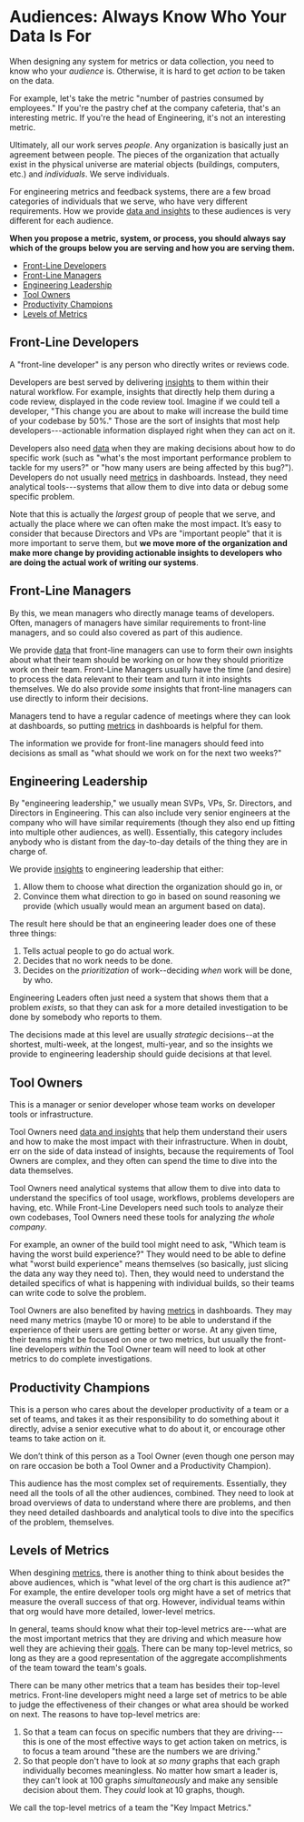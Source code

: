 # Audiences: Always Know Who Your Data Is For

When designing any system for metrics or data collection, you need to know who
your _audience_ is. Otherwise, it is hard to get _action_ to be taken on the
data.

For example, let's take the metric "number of pastries consumed by employees."
If you're the pastry chef at the company cafeteria, that's an interesting
metric. If you're the head of Engineering, it's not an interesting metric.

Ultimately, all our work serves _people_. Any organization is basically just an
agreement between people. The pieces of the organization that actually exist in
the physical universe are material objects (buildings, computers, etc.) and
_individuals_. We serve individuals.

For engineering metrics and feedback systems, there are a few broad categories
of individuals that we serve, who have very different requirements. How we
provide [data and insights](data-vs-insights.md) to these audiences is very
different for each audience.

**When you propose a metric, system, or process, you should always say which of
the groups below you are serving and how you are serving them.**

- [Front-Line Developers](#front-line-developers)
- [Front-Line Managers](#front-line-managers)
- [Engineering Leadership](#engineering-leadership)
- [Tool Owners](#tool-owners)
- [Productivity Champions](#productivity-champions)
- [Levels of Metrics](#levels-of-metrics)

## Front-Line Developers

A "front-line developer" is any person who directly writes or reviews code.

Developers are best served by delivering [insights](data-vs-insights.md) to them
within their natural workflow. For example, insights that directly help them
during a code review, displayed in the code review tool. Imagine if we could
tell a developer, "This change you are about to make will increase the build
time of your codebase by 50%." Those are the sort of insights that most help
developers---actionable information displayed right when they can act on it.

Developers also need [data](data-vs-insights.md) when they are making decisions
about how to do specific work (such as "what's the most important performance
problem to tackle for my users?" or "how many users are being affected by this
bug?"). Developers do not usually need [metrics](goals-signals-metrics.md) in
dashboards. Instead, they need analytical tools---systems that allow them to
dive into data or debug some specific problem.

Note that this is actually the _largest_ group of people that we serve, and
actually the place where we can often make the most impact. It’s easy to
consider that because Directors and VPs are "important people" that it is more
important to serve them, but **we move more of the organization and make more
change by providing actionable insights to developers who are doing the actual
work of writing our systems**.

## Front-Line Managers

By this, we mean managers who directly manage teams of developers. Often,
managers of managers have similar requirements to front-line managers, and so
could also covered as part of this audience.

We provide [data](data-vs-insights.md) that front-line managers can use to form
their own insights about what their team should be working on or how they should
prioritize work on their team. Front-Line Managers usually have the time (and
desire) to process the data relevant to their team and turn it into insights
themselves. We do also provide _some_ insights that front-line managers can use
directly to inform their decisions.

Managers tend to have a regular cadence of meetings where they can look at
dashboards, so putting [metrics](goals-signals-metrics.md) in dashboards is
helpful for them.

The information we provide for front-line managers should feed into decisions as
small as "what should we work on for the next two weeks?"

## Engineering Leadership

By "engineering leadership," we usually mean SVPs, VPs, Sr. Directors, and
Directors in Engineering. This can also include very senior engineers at the
company who will have similar requirements (though they also end up fitting into
multiple other audiences, as well). Essentially, this category includes anybody
who is distant from the day-to-day details of the thing they are in charge of. 

We provide [insights](data-vs-insights.md) to engineering leadership that
either:

1. Allow them to choose what direction the organization should go in, or
2. Convince them what direction to go in based on sound reasoning we provide
   (which usually would mean an argument based on data). 

The result here should be that an engineering leader does one of these three
things:

1. Tells actual people to go do actual work.
2. Decides that no work needs to be done.
3. Decides on the _prioritization_ of work--deciding _when_ work will be done,
   by who.

Engineering Leaders often just need a system that shows them that a problem
_exists_, so that they can ask for a more detailed investigation to be done by
somebody who reports to them.

The decisions made at this level are usually _strategic_ decisions--at the
shortest, multi-week, at the longest, multi-year, and so the insights we provide
to engineering leadership should guide decisions at that level.

## Tool Owners

This is a manager or senior developer whose team works on developer tools or
infrastructure.

Tool Owners need [data and insights](data-vs-insights.md) that help them
understand their users and how to make the most impact with their
infrastructure. When in doubt, err on the side of data instead of insights,
because the requirements of Tool Owners are complex, and they often can spend
the time to dive into the data themselves.

Tool Owners need analytical systems that allow them to dive into data to
understand the specifics of tool usage, workflows, problems developers are
having, etc. While Front-Line Developers need such tools to analyze their own
codebases, Tool Owners need these tools for analyzing _the whole company_. 

For example, an owner of the build tool might need to ask, "Which team is having
the worst build experience?" They would need to be able to define what "worst
build experience" means themselves (so basically, just slicing the data any way
they need to). Then, they would need to understand the detailed specifics of
what is happening with individual builds, so their teams can write code to solve
the problem.

Tool Owners are also benefited by having [metrics](goals-signals-metrics.md) in
dashboards. They may need many metrics (maybe 10 or more) to be able to
understand if the experience of their users are getting better or worse. At any
given time, their teams might be focused on one or two metrics, but usually the
front-line developers _within_ the Tool Owner team will need to look at other
metrics to do complete investigations.

## Productivity Champions

This is a person who cares about the developer productivity of a team or a set
of teams, and takes it as their responsibility to do something about it
directly, advise a senior executive what to do about it, or encourage other
teams to take action on it.

We don’t think of this person as a Tool Owner (even though one person may on
rare occasion be both a Tool Owner and a Productivity Champion). 

This audience has the most complex set of requirements. Essentially, they need
all the tools of all the other audiences, combined. They need to look at broad
overviews of data to understand where there are problems, and then they need
detailed dashboards and analytical tools to dive into the specifics of the
problem, themselves.

## Levels of Metrics

When desgining [metrics](goals-signals-metrics.md), there is another thing to
think about besides the above audiences, which is "what level of the org chart
is this audience at?" For example, the entire developer tools org might have a
set of metrics that measure the overall success of that org. However, individual
teams within that org would have more detailed, lower-level metrics.

In general, teams should know what their top-level metrics are---what are the
most important metrics that they are driving and which measure how well they are
achieving their [goals](goals-signals-metrics.md). There can be many top-level
metrics, so long as they are a good representation of the aggregate
accomplishments of the team toward the team's goals. 

There can be many other metrics that a team has besides their top-level metrics.
Front-line developers might need a large set of metrics to be able to judge the
effectiveness of their changes or what area should be worked on next. The
reasons to have top-level metrics are:

1. So that a team can focus on specific numbers that they are driving---this is
   one of the most effective ways to get action taken on metrics, is to focus a
   team around "these are the numbers we are driving."
2. So that people don't have to look at _so many_ graphs that each graph
   individually becomes meaningless. No matter how smart a leader is, they can't
   look at 100 graphs _simultaneously_ and make any sensible decision about
   them. They _could_ look at 10 graphs, though.

We call the top-level metrics of a team the "Key Impact Metrics."
